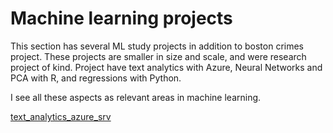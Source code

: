 # Machine learning projects

This section has several ML study projects in addition to boston crimes project. These projects are smaller in size and scale, and were research project of kind. Project have text analytics with Azure, Neural Networks and PCA with R, and regressions with Python.

I see all these aspects as relevant areas in machine learning.

[text_analytics_azure_srv](/misc_machine_learning/text_analytics_azure_srv/)
